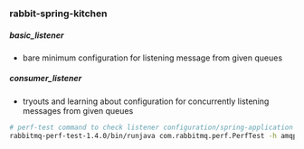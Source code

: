 ### rabbit-spring-kitchen


##### basic_listener
* bare minimum configuration for listening message from given queues


##### consumer_listener
* tryouts and learning about configuration for concurrently listening messages from given queues

```bash
# perf-test command to check listener configuration/spring-application
rabbitmq-perf-test-1.4.0/bin/runjava com.rabbitmq.perf.PerfTest -h amqp://guest:guest@localhost:5672 -x 5 -p -u foo.queue,bar.queue -C 10 -B foo.msg -a -y0
```
